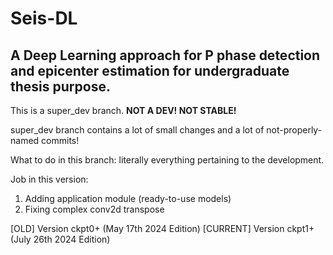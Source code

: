 # Seis-DL
## A Deep Learning approach for P phase detection and epicenter estimation for undergraduate thesis purpose.

This is a super_dev branch. **NOT A DEV! NOT STABLE!**

super_dev branch contains a lot of small changes and a lot of not-properly-named commits!

What to do in this branch: literally everything pertaining to the development.

Job in this version:
1. Adding application module (ready-to-use models) 
2. Fixing complex conv2d transpose

[OLD] Version ckpt0+ (May 17th 2024 Edition)
[CURRENT] Version ckpt1+ (July 26th 2024 Edition)
